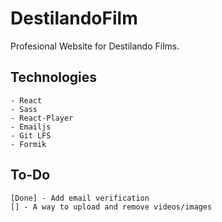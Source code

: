 # DestilandoFilm
Profesional Website for Destilando Films.

## Technologies
    - React
    - Sass
    - React-Player
    - Emailjs
    - Git LFS
    - Formik

## To-Do
    [Done] - Add email verification
    [] - A way to upload and remove videos/images
